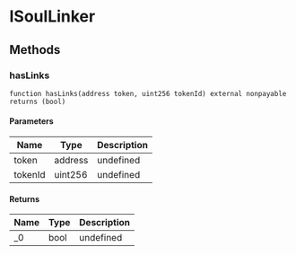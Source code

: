 # ISoulLinker









## Methods

### hasLinks

```solidity
function hasLinks(address token, uint256 tokenId) external nonpayable returns (bool)
```





#### Parameters

| Name | Type | Description |
|---|---|---|
| token | address | undefined |
| tokenId | uint256 | undefined |

#### Returns

| Name | Type | Description |
|---|---|---|
| _0 | bool | undefined |




